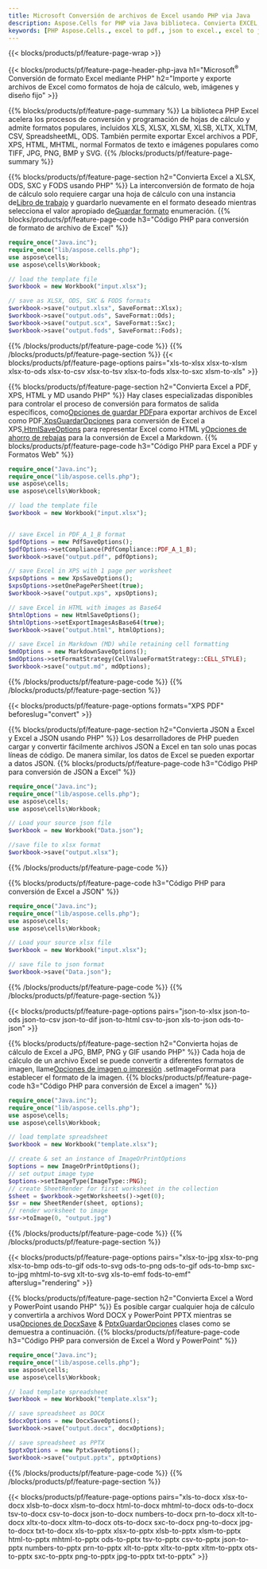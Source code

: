 ```yaml
---
title: Microsoft Conversión de archivos de Excel usando PHP via Java
description: Aspose.Cells for PHP via Java biblioteca. Convierta EXCEL, JSON, PDF, XML, HTML, TXT, TSV, CSV, SQL y más formatos con solo unas pocas líneas de código PHP.
keywords: [PHP Aspose.Cells., excel to pdf., json to excel., excel to json., csv to json., json to html., xml to excel and Convert files between various formats in PHP]
---
```

{{< blocks/products/pf/feature-page-wrap >}}

{{< blocks/products/pf/feature-page-header-php-java h1="Microsoft<sup>&reg;</sup> Conversión de formato Excel mediante PHP" h2="Importe y exporte archivos de Excel como formatos de hoja de cálculo, web, imágenes y diseño fijo" >}}

{{% blocks/products/pf/feature-page-summary %}}
La biblioteca PHP Excel acelera los procesos de conversión y programación de hojas de cálculo y admite formatos populares, incluidos XLS, XLSX, XLSM, XLSB, XLTX, XLTM, CSV, SpreadsheetML, ODS. También permite exportar Excel archivos a PDF, XPS, HTML, MHTML, normal Formatos de texto e imágenes populares como TIFF, JPG, PNG, BMP y SVG.
{{% /blocks/products/pf/feature-page-summary %}}

{{% blocks/products/pf/feature-page-section h2="Convierta Excel a XLSX, ODS, SXC y FODS usando PHP" %}}
 La interconversión de formato de hoja de cálculo solo requiere cargar una hoja de cálculo con una instancia de[Libro de trabajo](https://reference.aspose.com/cells/php/aspose.cells/Workbook) y guardarlo nuevamente en el formato deseado mientras selecciona el valor apropiado de[Guardar formato](https://reference.aspose.com/cells/php/aspose.cells/SaveFormat) enumeración.
{{% blocks/products/pf/feature-page-code h3="Código PHP para conversión de formato de archivo de Excel" %}}

```php
require_once("Java.inc"); 
require_once("lib/aspose.cells.php"); 
use aspose\cells;
use aspose\cells\Workbook; 

// load the template file
$workbook = new Workbook("input.xlsx");

// save as XLSX, ODS, SXC & FODS formats
$workbook->save("output.xlsx", SaveFormat::Xlsx);
$workbook->save("output.ods", SaveFormat::Ods);
$workbook->save("output.scx", SaveFormat::Sxc);
$workbook->save("output.fods", SaveFormat::Fods);

```
{{% /blocks/products/pf/feature-page-code %}}
{{% /blocks/products/pf/feature-page-section %}}
{{< blocks/products/pf/feature-page-options pairs="xls-to-xlsx xlsx-to-xlsm xlsx-to-ods xlsx-to-csv xlsx-to-tsv xlsx-to-fods xlsx-to-sxc xlsm-to-xls" >}}


{{% blocks/products/pf/feature-page-section h2="Convierta Excel a PDF, XPS, HTML y MD usando PHP" %}}
 Hay clases especializadas disponibles para controlar el proceso de conversión para formatos de salida específicos, como[Opciones de guardar PDF](https://reference.aspose.com/cells/php/aspose.cells/PdfSaveOptions/)para exportar archivos de Excel como PDF,[XpsGuardarOpciones](https://reference.aspose.com/cells/php/aspose.cells/XpsSaveOptions/) para conversión de Excel a XPS,[HtmlSaveOptions](https://reference.aspose.com/cells/php/aspose.cells/HtmlSaveOptions/) para representar Excel como HTML y[Opciones de ahorro de rebajas](https://reference.aspose.com/cells/php/aspose.cells/MarkdownSaveOptions/) para la conversión de Excel a Markdown.
{{% blocks/products/pf/feature-page-code h3="Código PHP para Excel a PDF y Formatos Web" %}}

```php
require_once("Java.inc"); 
require_once("lib/aspose.cells.php"); 
use aspose\cells;
use aspose\cells\Workbook; 

// load the template file
$workbook = new Workbook("input.xlsx");


// save Excel in PDF_A_1_B format
$pdfOptions = new PdfSaveOptions();
$pdfOptions->setCompliance(PdfCompliance::PDF_A_1_B);
$workbook->save("output.pdf", pdfOptions);

// save Excel in XPS with 1 page per worksheet
$xpsOptions = new XpsSaveOptions();
$xpsOptions->setOnePagePerSheet(true);
$workbook->save("output.xps", xpsOptions);

// save Excel in HTML with images as Base64
$htmlOptions = new HtmlSaveOptions();
$htmlOptions->setExportImagesAsBase64(true);
$workbook->save("output.html", htmlOptions);

// save Excel in Markdown (MD) while retaining cell formatting
$mdOptions = new MarkdownSaveOptions();
$mdOptions->setFormatStrategy(CellValueFormatStrategy::CELL_STYLE);
$workbook->save("output.md", mdOptions);
```
{{% /blocks/products/pf/feature-page-code %}}
{{% /blocks/products/pf/feature-page-section %}}

{{< blocks/products/pf/feature-page-options formats="XPS PDF" beforeslug="convert" >}}

{{% blocks/products/pf/feature-page-section h2="Convierta JSON a Excel y Excel a JSON usando PHP" %}}
Los desarrolladores de PHP pueden cargar y convertir fácilmente archivos JSON a Excel en tan solo unas pocas líneas de código. De manera similar, los datos de Excel se pueden exportar a datos JSON.
{{% blocks/products/pf/feature-page-code h3="Código PHP para conversión de JSON a Excel" %}}

```php
require_once("Java.inc"); 
require_once("lib/aspose.cells.php"); 
use aspose\cells;
use aspose\cells\Workbook; 

// Load your source json file
$workbook = new Workbook("Data.json");

//save file to xlsx format
$workbook->save("output.xlsx");
```

{{% /blocks/products/pf/feature-page-code %}}

{{% blocks/products/pf/feature-page-code h3="Código PHP para conversión de Excel a JSON" %}}

```php
require_once("Java.inc"); 
require_once("lib/aspose.cells.php"); 
use aspose\cells;
use aspose\cells\Workbook; 

// Load your source xlsx file
$workbook = new Workbook("input.xlsx");

// save file to json format
$workbook->save("Data.json");
```

{{% /blocks/products/pf/feature-page-code %}}
{{% /blocks/products/pf/feature-page-section %}}

{{< blocks/products/pf/feature-page-options pairs="json-to-xlsx json-to-ods json-to-csv json-to-dif json-to-html csv-to-json xls-to-json ods-to-json" >}}

{{% blocks/products/pf/feature-page-section h2="Convierta hojas de cálculo de Excel a JPG, BMP, PNG y GIF usando PHP" %}}
 Cada hoja de cálculo de un archivo Excel se puede convertir a diferentes formatos de imagen, llame[Opciones de imagen o impresión](https://reference.aspose.com/cells/php/aspose.cells/ImageOrPrintOptions/) .setImageFormat para establecer el formato de la imagen.
{{% blocks/products/pf/feature-page-code h3="Código PHP para conversión de Excel a imagen" %}}

```php
require_once("Java.inc"); 
require_once("lib/aspose.cells.php"); 
use aspose\cells;
use aspose\cells\Workbook; 

// load template spreadsheet
$workbook = new Workbook("template.xlsx");

// create & set an instance of ImageOrPrintOptions
$options = new ImageOrPrintOptions();
// set output image type
$options->setImageType(ImageType::PNG);
// create SheetRender for first worksheet in the collection
$sheet = $workbook->getWorksheets()->get(0);
$sr = new SheetRender(sheet, options);
// render worksheet to image
$sr->toImage(0, "output.jpg")
```
{{% /blocks/products/pf/feature-page-code %}}
{{% /blocks/products/pf/feature-page-section %}}

{{< blocks/products/pf/feature-page-options pairs="xlsx-to-jpg xlsx-to-png xlsx-to-bmp ods-to-gif ods-to-svg ods-to-png ods-to-gif ods-to-bmp sxc-to-jpg mhtml-to-svg xlt-to-svg xls-to-emf fods-to-emf" afterslug="rendering" >}}

{{% blocks/products/pf/feature-page-section h2="Convierta Excel a Word y PowerPoint usando PHP" %}}
Es posible cargar cualquier hoja de cálculo y convertirla a archivos Word DOCX y PowerPoint PPTX mientras se usa[Opciones de DocxSave](https://reference.aspose.com/cells/php/aspose.cells/DocxSaveOptions/) & [PptxGuardarOpciones](https://reference.aspose.com/cells/php/aspose.cells/PptxSaveOptions/) clases como se demuestra a continuación.
{{% blocks/products/pf/feature-page-code h3="Código PHP para conversión de Excel a Word y PowerPoint" %}}
```php
require_once("Java.inc"); 
require_once("lib/aspose.cells.php"); 
use aspose\cells;
use aspose\cells\Workbook; 

// load template spreadsheet
$workbook = new Workbook("template.xlsx");

// save spreadsheet as DOCX
$docxOptions = new DocxSaveOptions();
$workbook->save("output.docx", docxOptions);

// save spreadsheet as PPTX
$pptxOptions = new PptxSaveOptions();
$workbook->save("output.pptx", pptxOptions)
```
{{% /blocks/products/pf/feature-page-code %}}
{{% /blocks/products/pf/feature-page-section %}}

{{< blocks/products/pf/feature-page-options pairs="xls-to-docx xlsx-to-docx xlsb-to-docx xlsm-to-docx html-to-docx mhtml-to-docx ods-to-docx tsv-to-docx csv-to-docx json-to-docx numbers-to-docx prn-to-docx xlt-to-docx xltx-to-docx xltm-to-docx ots-to-docx sxc-to-docx png-to-docx jpg-to-docx txt-to-docx xls-to-pptx xlsx-to-pptx xlsb-to-pptx xlsm-to-pptx html-to-pptx mhtml-to-pptx ods-to-pptx tsv-to-pptx csv-to-pptx json-to-pptx numbers-to-pptx prn-to-pptx xlt-to-pptx xltx-to-pptx xltm-to-pptx ots-to-pptx sxc-to-pptx png-to-pptx jpg-to-pptx txt-to-pptx" >}}
